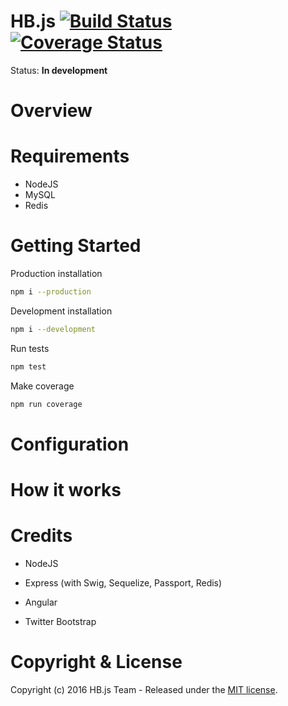 # HB.js [![Build Status](https://travis-ci.org/HBjs/HBjs.svg?branch=develop)](https://travis-ci.org/HBjs/HBjs) [![Coverage Status](https://coveralls.io/repos/github/HBjs/HBjs/badge.svg?branch=develop)](https://coveralls.io/github/HBjs/HBjs?branch=develop)

Status:  **In development**



# Overview


# Requirements

- NodeJS
- MySQL
- Redis


# Getting Started

Production installation

```bash
npm i --production
```


Development installation

```bash
npm i --development
```

Run tests

```bash
npm test
```

Make coverage

```bash
npm run coverage
```

# Configuration

# How it works

# Credits

- NodeJS

- Express (with Swig, Sequelize, Passport, Redis)

- Angular

- Twitter Bootstrap

# Copyright & License
Copyright (c) 2016 HB.js Team - Released under the [MIT license](LICENSE).

